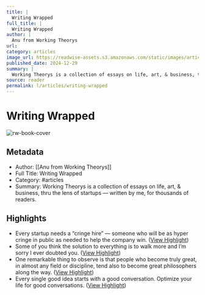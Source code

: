 ```yaml
---
title: |
  Writing Wrapped
full_title: |
  Writing Wrapped
author: |
  Anu from Working Theorys
url: 
category: articles
image_url: https://readwise-assets.s3.amazonaws.com/static/images/article0.00998d930354.png
published_date: 2024-12-29
summary: |
  Working Theorys is a collection of essays on life, art, & business, thru the lens of startups — written by me, for thousands of readers.
source: reader
permalink: l/articles/writing-wrapped
---
```

# Writing Wrapped

![rw-book-cover](https://readwise-assets.s3.amazonaws.com/static/images/article0.00998d930354.png)

## Metadata
- Author: [[Anu from Working Theorys]]
- Full Title: Writing Wrapped
- Category: #articles
- Summary: Working Theorys is a collection of essays on life, art, & business, thru the lens of startups — written by me, for thousands of readers.

## Highlights
- Every startup needs a “cringe hire” — someone who will be as hyper cringe in public as needed to help the company win. ([View Highlight](https://read.readwise.io/read/01jg8x36bx54ppbev964z00bf5))
- Some of you think the solution to everything is to walk more and I’m sorry I ever doubted you. ([View Highlight](https://read.readwise.io/read/01jg8x4sx7d6adhzyd8a2nt7y5))
- One remarkable thing to observe is that people who become truly great, in almost any field or discipline, tend also to become great philosophers along the way. ([View Highlight](https://read.readwise.io/read/01jg8x4pdq34gacahecvv9hfbw))
- Every single good idea starts with a good conversation. Optimize your life for good conversations. ([View Highlight](https://read.readwise.io/read/01jg8x5957gv51ngzw1r531s1z))


